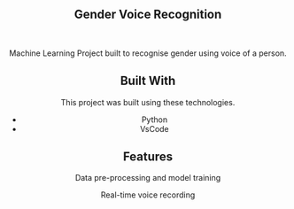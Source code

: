<h2 align="center">
  Gender Voice Recognition<br/>
</h2>

<br/>

<div align="center">

Machine Learning Project built to recognise gender using voice of a person.<br/>
## Built With

This project was built using these technologies.

- Python
- VsCode

## Features

Data pre-processing and model training

Real-time voice recording
